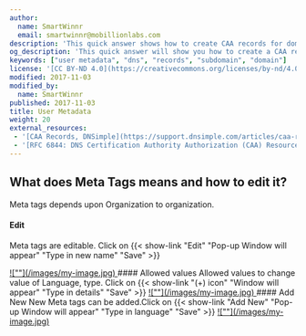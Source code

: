```yaml
---
author:
  name: SmartWinnr
  email: smartwinnr@mobillionlabs.com
description: 'This quick answer shows how to create CAA records for domains and subdomains.'
og_description: 'This quick answer will show you how to create a CAA record for domains and subdomains'
keywords: ["user metadata", "dns", "records", "subdomain", "domain"]
license: '[CC BY-ND 4.0](https://creativecommons.org/licenses/by-nd/4.0)'
modified: 2017-11-03
modified_by:
  name: SmartWinnr
published: 2017-11-03
title: User Metadata
weight: 20
external_resources:
 - '[CAA Records, DNSimple](https://support.dnsimple.com/articles/caa-record/)'
 - '[RFC 6844: DNS Certification Authority Authorization (CAA) Resource Record](https://tools.ietf.org/html/rfc6844)'
---
```


## What does Meta Tags means and how to edit it?

Meta tags depends upon Organization to organization.
#### Edit
Meta tags are editable. Click on {{< show-link "Edit" "Pop-up Window will appear" "Type in new name" "Save" >}}

<span class="my-gallery">
<a href="https://s3-eu-west-1.amazonaws.com/smartwinnr.app.resource/57d512c664fcef1d30065b0a/question_image57d512c664fcef1d30065b0a_1512724299785.png">![""](/images/my-image.jpg)
</a>
</span>
#### Allowed values
Allowed values to change value of Language, type. Click on {{< show-link "(+) icon" "Window will appear" "Type in details" "Save" >}}

<span class="my-gallery">
<a href="https://s3-eu-west-1.amazonaws.com/smartwinnr.app.resource/57d512c664fcef1d30065b0a/question_image57d512c664fcef1d30065b0a_1512724385641.png">![""](/images/my-image.jpg)
</a>
</span>
#### Add New
New Meta tags can be added.Click on {{< show-link "Add New" "Pop-up Window will appear" "Type in language" "Save" >}}

<span class="my-gallery">
<a href="https://s3-eu-west-1.amazonaws.com/smartwinnr.app.resource/57d512c664fcef1d30065b0a/question_image57d512c664fcef1d30065b0a_1512724535487.png">![""](/images/my-image.jpg)
</a>
</span>
